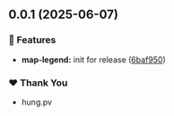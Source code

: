 ## 0.0.1 (2025-06-07)

### 🚀 Features

- **map-legend:** init for release ([6baf950](https://github.com/hung4564/vue-library/commit/6baf950))

### ❤️ Thank You

- hung.pv
